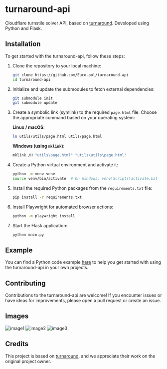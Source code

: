 # turnaround-api

Cloudflare turnstile solver API, based on [turnaround](https://github.com/Body-Alhoha/turnaround). Developed using Python and Flask.

## Installation

To get started with the turnaround-api, follow these steps:

1. Clone the repository to your local machine:

    ```bash
    git clone https://github.com/Euro-pol/turnaround-api
    cd turnaround-api
    ```

2. Initialize and update the submodules to fetch external dependencies:

    ```bash
    git submodule init
    git submodule update
    ```

3. Create a symbolic link (symlink) to the required `page.html` file. Choose the appropriate command based on your operating system:

    **Linux / macOS**:

    ```bash
    ln utils/utils/page.html utils/page.html
    ```

    **Windows (using `mklink`)**:

    ```bash
    mklink /H "utils\page.html" "utils\utils\page.html"
    ```

4. Create a Python virtual environment and activate it:

    ```bash
    python -m venv venv
    source venv/bin/activate  # On Windows: venv\Scripts\activate.bat
    ```

5. Install the required Python packages from the `requirements.txt` file:

    ```bash
    pip install -r requirements.txt
    ```

6. Install Playwright for automated browser actions:

    ```bash
    python -m playwright install
    ```

7. Start the Flask application:

    ```bash
    python main.py
    ```

## Example

You can find a Python code example [here](https://github.com/Euro-pol/turnaround-api/blob/main/example.py) to help you get started with using the turnaround-api in your own projects.

## Contributing

Contributions to the turnaround-api are welcome! If you encounter issues or have ideas for improvements, please open a pull request or create an issue.

## Images

![image1](./images/image1.png)
![image2](./images/image2.png)
![image3](./images/image3.png)

## Credits

This project is based on [turnaround](https://github.com/Body-Alhoha/turnaround/), and we appreciate their work on the original project owner.
